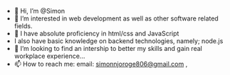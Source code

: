 - 👋 Hi, I’m @Simon
- 👀 I’m interested in web development as well as other software related fields.
- 🌱 I have absolute proficiency in html/css and JavaScript
- I also have basic knowledge on backend technologies, namely; node.js
- 💞️ I’m looking to find an intership to better my skills and gain real workplace experience...
- 📫 How to reach me: email: simonnjoroge806@gmail.com ,
